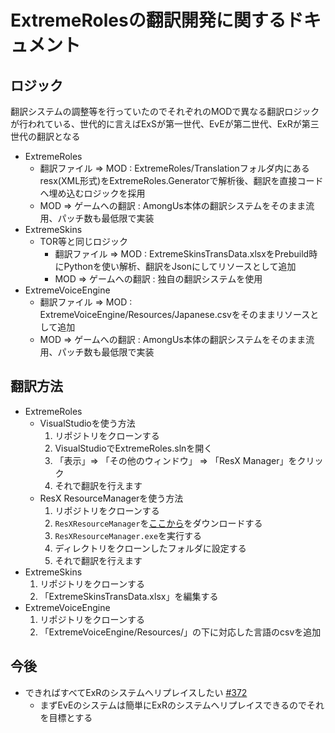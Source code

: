 # ExtremeRolesの翻訳開発に関するドキュメント

## ロジック

翻訳システムの調整等を行っていたのでそれぞれのMODで異なる翻訳ロジックが行われている、世代的に言えばExSが第一世代、EvEが第二世代、ExRが第三世代の翻訳となる

- ExtremeRoles
  - 翻訳ファイル => MOD : ExtremeRoles/Translationフォルダ内にあるresx(XML形式)をExtremeRoles.Generatorで解析後、翻訳を直接コードへ埋め込むロジックを採用
  - MOD => ゲームへの翻訳 : AmongUs本体の翻訳システムをそのまま流用、パッチ数も最低限で実装
- ExtremeSkins
  - TOR等と同じロジック
    - 翻訳ファイル => MOD : ExtremeSkinsTransData.xlsxをPrebuild時にPythonを使い解析、翻訳をJsonにしてリソースとして追加
    - MOD => ゲームへの翻訳 : 独自の翻訳システムを使用
- ExtremeVoiceEngine
  - 翻訳ファイル => MOD : ExtremeVoiceEngine/Resources/Japanese.csvをそのままリソースとして追加
  - MOD => ゲームへの翻訳 : AmongUs本体の翻訳システムをそのまま流用、パッチ数も最低限で実装

## 翻訳方法

- ExtremeRoles
  - VisualStudioを使う方法
     1. リポジトリをクローンする
     2. VisualStudioでExtremeRoles.slnを開く
     3. 「表示」=> 「その他のウィンドウ」 => 「ResX Manager」をクリック
     4. それで翻訳を行えます
  - ResX ResourceManagerを使う方法
     1. リポジトリをクローンする
     2. `ResXResourceManager`を[ここから](https://github.com/dotnet/ResXResourceManager/releases/latest)をダウンロードする
     3. `ResXResourceManager.exe`を実行する
     4. ディレクトリをクローンしたフォルダに設定する
     5. それで翻訳を行えます
- ExtremeSkins
  1. リポジトリをクローンする
  2. 「ExtremeSkinsTransData.xlsx」を編集する
- ExtremeVoiceEngine
  1. リポジトリをクローンする
  2. 「ExtremeVoiceEngine/Resources/」の下に対応した言語のcsvを追加


## 今後
 - できればすべてExRのシステムへリプレイスしたい [#372](https://github.com/yukieiji/ExtremeRoles/issues/372)
   - まずEvEのシステムは簡単にExRのシステムへリプレイスできるのでそれを目標とする

